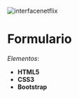![interfacenetflix](https://user-images.githubusercontent.com/87195708/130275087-cf40f757-37b4-4ea6-857c-18aea119f236.png)
# Formulario
*Elementos*:


 - **HTML5** 
 - **CSS3**
 - **Bootstrap**
